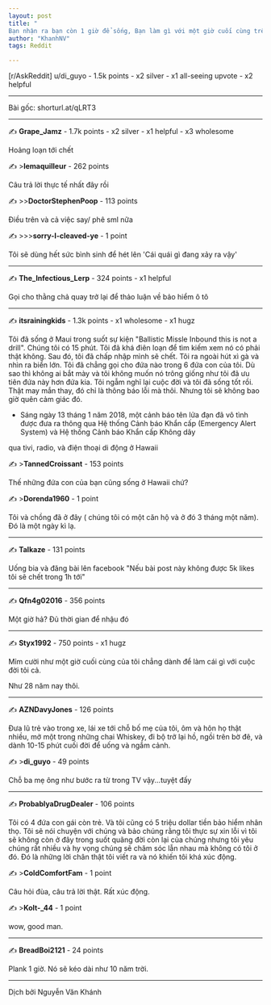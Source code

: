 ```yaml
---
layout: post
title: "
Bạn nhận ra bạn còn 1 giờ để sống, Bạn làm gì với một giờ cuối cùng trên Trái Đất?"
author: "KhanhNV"
tags: Reddit

---
```



[r/AskReddit] u/di_guyo - 1.5k points - x2 silver - x1 all-seeing upvote - x2 helpful

---

Bài gốc: shorturl.at/qLRT3

---

✍️ <strong>Grape_Jamz</strong> - 1.7k points - x2 silver - x1 helpful - x3 wholesome

Hoảng loạn tới chết

✍️ ><strong>lemaquilleur</strong> - 262 points

Câu trả lời thực tế nhất đây rồi

✍️ >><strong>DoctorStephenPoop</strong> - 113 points

Điều trên và cả việc say/ phê sml nữa

✍️ >>><strong>sorry-I-cleaved-ye</strong> - 1 point

Tôi sẽ dùng hết sức bình sinh để hét lên 'Cái quái gì đang xảy ra vậy'

---

✍️ <strong>The_Infectious_Lerp</strong> - 324 points - x1 helpful

Gọi cho thằng chả quay trở lại để thảo luận về bảo hiểm ô tô

---

✍️ <strong>itsrainingkids</strong> - 1.3k points - x1 wholesome - x1 hugz

Tôi đã sống ở Maui trong suốt sự kiện "Ballistic Missle Inbound this is not a drill". Chúng tôi có 15 phút. Tôi đã khá điên loạn để tìm kiếm xem nó có phải thật không. Sau đó, tôi đã chấp nhập mình sẽ chết. Tôi ra ngoài hút xì gà và nhìn ra biển lớn. Tôi đã chẳng gọi cho đứa nào trong 6 đứa con của tôi. Dù sao thì không ai bắt mày và tôi không muốn nó trông giống như tôi đã ưu tiên đứa này hơn đứa kia. Tôi ngẫm nghĩ lại cuộc đời và tôi đã sống tốt rồi. Thật may mắn thay, đó chỉ là thông báo lỗi mà thôi. Nhưng tôi sẽ không bao giờ quên cảm giác đó.

* Sáng ngày 13 tháng 1 năm 2018, một cảnh báo tên lửa đạn đã vô tình được đưa ra thông qua Hệ thống Cảnh báo Khẩn cấp (Emergency Alert System) và Hệ thống Cảnh báo Khẩn cấp Không dây

qua tivi, radio, và điện thoại di động ở Hawaii

✍️ ><strong>TannedCroissant</strong> - 153 points

Thế những đứa con của bạn cũng sống ở Hawaii chứ?

✍️ ><strong>Dorenda1960</strong> - 1 point

Tôi và chồng đã ở đây ( chúng tôi có một căn hộ và ở đó 3 tháng một năm). Đó là một ngày kì lạ.

---

✍️ <strong>Talkaze</strong> - 131 points

Uống bia và đăng bài lên facebook "Nếu bài post này không được 5k likes tôi sẽ chết trong 1h tới"

---

✍️ <strong>Qfn4g02016</strong> - 356 points

Một giờ hả? Đủ thời gian để nhậu đó

---

✍️ <strong>Styx1992</strong> - 750 points - x1 hugz

Mỉm cười như một giờ cuối cùng của tôi chẳng dành để làm cái gì với cuộc đời tôi cả.

Như 28 năm nay thôi.

---
✍️ <strong>AZNDavyJones</strong> - 126 points

Đưa lũ trẻ vào trong xe, lái xe tới chỗ bố mẹ của tôi, ôm và hôn họ thật nhiều, mở một trong những chai Whiskey, đi bộ trở lại hồ, ngồi trên bờ đê, và dành 10-15 phút cuối đời để uống và ngắm cảnh.

✍️ ><strong>di_guyo</strong> - 49 points

Chỗ ba mẹ ông như bước ra từ trong TV vậy...tuyệt đấy

---

✍️ <strong>ProbablyaDrugDealer</strong> - 106 points

Tôi có 4 đứa con gái còn trẻ. Và tôi cũng có 5 triệu dollar tiền bảo hiểm nhân thọ. Tôi sẽ nói chuyện với chúng và bảo chúng rằng tôi thực sự xin lỗi vì tôi sẽ không còn ở đây trong suốt quãng đời còn lại của chúng nhưng tôi yêu chúng rất nhiều và hy vọng chúng sẽ chăm sóc lẫn nhau mà không có tôi ở đó. Đó là những lời chân thật tôi viết ra và nó khiến tôi khá xúc động.

✍️ ><strong>ColdComfortFam</strong> - 1 point

Câu hỏi đùa, câu trả lời thật. Rất xúc động.

✍️ ><strong>Kolt-_44</strong> - 1 point

wow, good man.

---

✍️ <strong>BreadBoi2121</strong> - 24 points

Plank 1 giờ. Nó sẽ kéo dài như 10 năm trời.

---

Dịch bởi Nguyễn Văn Khánh 

